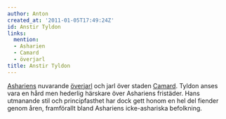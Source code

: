 ```yaml
---
author: Anton
created_at: '2011-01-05T17:49:24Z'
id: Anstir Tyldon
links:
  mention:
  - Asharien
  - Camard
  - överjarl
title: Anstir Tyldon
---
```


[Ashariens] nuvarande [överjarl] och jarl över staden [Camard]. Tyldon anses vara en hård men
hederlig härskare över Ashariens fristäder. Hans utmanande stil och principfasthet har dock gett
honom en hel del fiender genom åren, framförallt bland Ashariens icke-ashariska befolkning.

  [Ashariens]: Asharien
  [överjarl]: överjarl
  [Camard]: Camard
